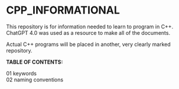 # CPP_INFORMATIONAL

This repository is for information needed to learn to program in C++.
ChatGPT 4.0 was used as a resource to make all of the documents.

Actual C++ programs will be placed in another, very clearly marked repository.

<strong>TABLE OF CONTENTS:</strong>

01  keywords<br>
02  naming conventions<br>
